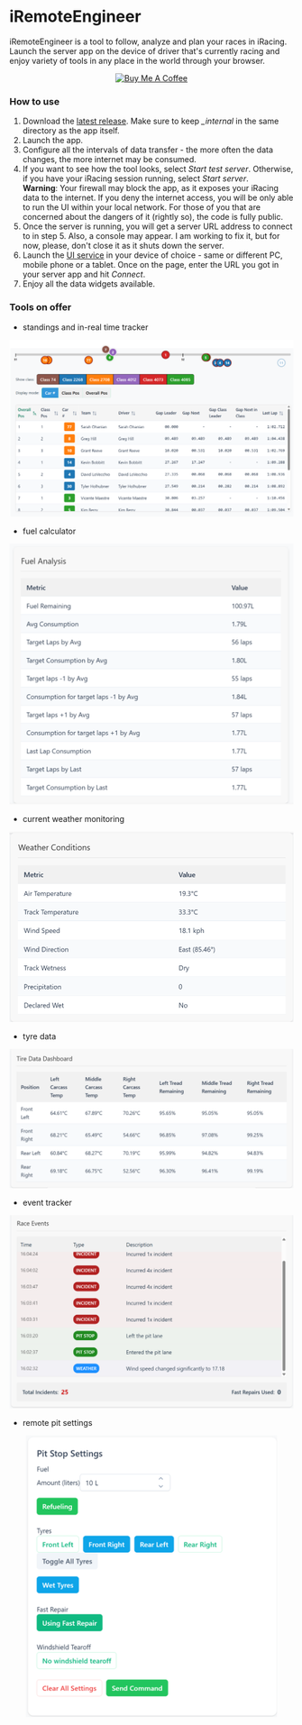 # iRemoteEngineer

iRemoteEngineer is a tool to follow, analyze and plan your races in iRacing. Launch the server app on the device of driver that's currently racing and enjoy variety of tools in any place in the world through your browser.

<div align="center">
    <a href="https://www.buymeacoffee.com/iRemoteEngineer">
        <img src="https://www.buymeacoffee.com/assets/img/custom_images/orange_img.png" alt="Buy Me A Coffee">
    </a>
</div>


### How to use 

1. Download the [latest release](https://github.com/matto0O/iRemoteEngineer/releases). Make sure to keep *_internal* in the same directory as the app itself.
2. Launch the app.
3. Configure all the intervals of data transfer - the more often the data changes, the more internet may be consumed. 
4. If you want to see how the tool looks, select *Start test server*. Otherwise, if you have your iRacing session running, select *Start server*. <br>**Warning**: Your firewall may block the app, as it exposes your iRacing data to the internet. If you deny the internet access, you will be only able to run the UI within your local network. For those of you that are concerned about the dangers of it (rightly so), the code is fully public.
5. Once the server is running, you will get a server URL address to connect to in step 5. Also, a console may appear. I am working to fix it, but for now, please, don't close it as it shuts down the server.
6. Launch the [UI service](https://iremoteengineer.onrender.com/) in your device of choice - same or different PC, mobile phone or a tablet. Once on the page, enter the URL you got in your server app and hit *Connect*.
7. Enjoy all the data widgets available.


### Tools on offer

* standings and in-real time tracker

<div align="center">
    <img src="screenshots/trackstrip.png" alt="Standings and Tracker" style="max-height: 500px;">
</div>

* fuel calculator

<div align="center">
    <img src="screenshots/fuel.png" alt="Fuel Calculator" style="max-height: 500px;">
</div>

* current weather monitoring

<div align="center">
    <img src="screenshots/weather.png" alt="Weather" style="max-height: 500px;">
</div>

* tyre data

<div align="center">
    <img src="screenshots/tyres.png" alt="Tyre data" style="max-height: 500px;">
</div>

* event tracker

<div align="center">
    <img src="screenshots/events.png" alt="Events" style="max-height: 500px;">
</div>

* remote pit settings

<div align="center">
    <img src="screenshots/pit.png" alt="Pit commands" style="max-height: 500px;">
</div>